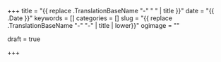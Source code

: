 +++
title = "{{ replace .TranslationBaseName "-" " " | title }}"
date = "{{ .Date }}"
keywords = []
categories = []
slug = "{{ replace .TranslationBaseName "-" "-" | title | lower}}"
ogimage = ""

draft = true

+++
